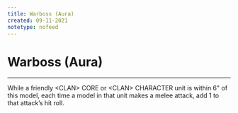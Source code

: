```yaml
---
title: Warboss (Aura)
created: 09-11-2021
notetype: nofeed
---
```


# Warboss (Aura)

---

While a friendly \<CLAN> CORE or \<CLAN> CHARACTER unit is within 6" of this model, each time a model in that unit makes a melee attack, add 1 to that attack’s hit roll.